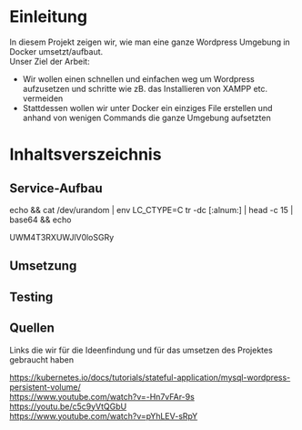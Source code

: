 # Einleitung
In diesem Projekt zeigen wir, wie man eine ganze Wordpress Umgebung in Docker umsetzt/aufbaut. <br>
Unser Ziel der Arbeit:
- Wir wollen einen schnellen und einfachen weg um Wordpress aufzusetzen und schritte wie zB. das Installieren von XAMPP etc. vermeiden
- Stattdessen wollen wir unter Docker ein einziges File erstellen und anhand von wenigen Commands die ganze Umgebung aufsetzten


# Inhaltsverszeichnis

## Service-Aufbau 
echo && cat /dev/urandom | env LC_CTYPE=C tr -dc [:alnum:] | head -c 15 | base64 && echo

UWM4T3RXUWJlV0loSGRy

## Umsetzung


## Testing

## Quellen
Links die wir für die Ideenfindung und für das umsetzen des Projektes gebraucht haben

https://kubernetes.io/docs/tutorials/stateful-application/mysql-wordpress-persistent-volume/ <br>
https://www.youtube.com/watch?v=-Hn7vFAr-9s <br>
https://youtu.be/c5c9yVtQGbU <br>
https://www.youtube.com/watch?v=pYhLEV-sRpY <br>
